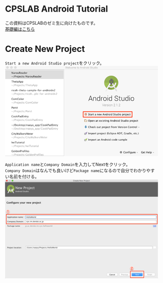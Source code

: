 # CPSLAB Android Tutorial
この資料はCPSLABのゼミ生に向けたものです。  
[基礎編はこちら](./document.md)

# Create New Project
`Start a new Android Studio project`をクリック。  
![Welcome.png](./image/Welcome.png)

`Application name`と`Company Domain`を入力してNextをクリック。  
`Company Domain`はなんでも良いけど`Package name`になるので自分でわかりやすい名前を付ける。  
![new1.png](./image/Create_New_Project1.png)

